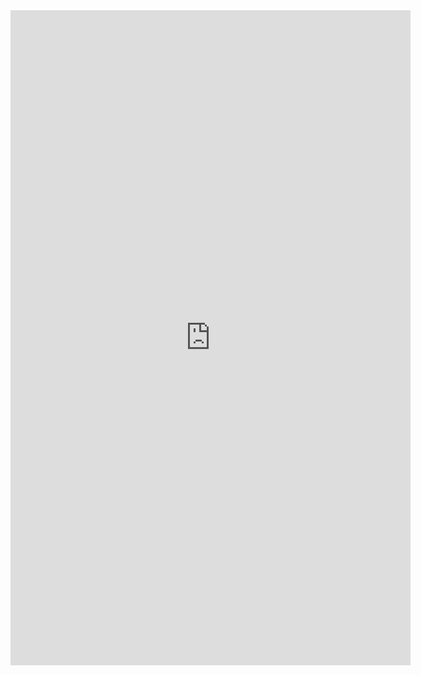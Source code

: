 <iframe src="https://docs.google.com/forms/d/e/1FAIpQLSdetSGkDBVLWtG5qPZFL6JgbZjZpgL4Sz01hMlALQ-pFtAgGA/viewform?embedded=true" width="640" height="1048" frameborder="0" marginheight="0" marginwidth="0">Loading…</iframe>
